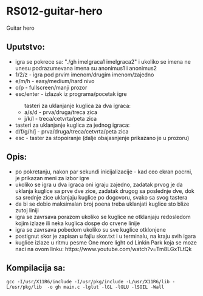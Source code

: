# RS012-guitar-hero
Guitar hero
## Uputstvo: 
<ul>
  <li>igra se pokrece sa: "./gh imeIgraca1 imeIgraca2" i ukoliko se imena ne unesu podrazumevana imena su anonimus1 i anonimus2</li>
  <li> 1/2/z - igra pod prvim imenom/drugim imenom/zajedno</li>
  <li> e/m/h - easy/medium/hard nivo</li>
  <li> o/p - fullscreen/manji prozor</li>
  <li> esc/enter - izlazak iz programa/pocetak igre</li>
  <ul> tasteri za uklanjanje kuglica za dva igraca: 
    <li>a/s/d - prva/druga/treca zica</li>
    <li>j/k/l - treca/cetvrta/peta zica</li> </ul>
  <li> tasteri za uklanjanje kuglica za jednog igraca: 
    <li>d/f/g/h/j - prva/druga/treca/cetvrta/peta zica</li> </li>
  <li>esc - taster za stopoiranje (dalje obajasnjenje prikazano je u prozoru)</li>
</ul>

## Opis:
<ul>
  <li>po pokretanju, nakon par sekundi inicijalizacije - kad ceo ekran pocrni, je prikazan meni za izbor igre </li>
  <li>ukoliko se igra u dva igraca oni igraju zajedno, zadatak prvog je da uklanja kuglice sa prve dve zice, zadatak drugog sa poslednje dve, dok sa srednje zice uklanjaju kuglice po dogovoru, svako sa svog tastera</li>
  <li>da bi se dobio maksimalan broj poena treba uklanjati kuglice sto blize zutoj liniji</li>
  <li>igra se zavrsava porazom ukoliko se kuglice ne otklanjaju redosledom kojim izlaze ili neka kuglica dospe do crvene linije</li>
  <li>igra se zavrsava pobedom ukoliko su sve kuglice otklonjene</li>
  <li>postignut skor je zapisan u fajlu skor.txt i u terminalu, na kraju svih igara </li>
  <li>kuglice izlaze u ritmu pesme One more light od Linkin Park koja se moze naci na ovom linku: https://www.youtube.com/watch?v=Tm8LGxTLtQk</li>
</ul>

## Kompilacija sa: 
	gcc -I/usr/X11R6/include -I/usr/pkg/include -L/usr/X11R6/lib -L/usr/pkg/lib  -o gh main.c -lglut -lGL -lGLU -lSOIL -Wall
